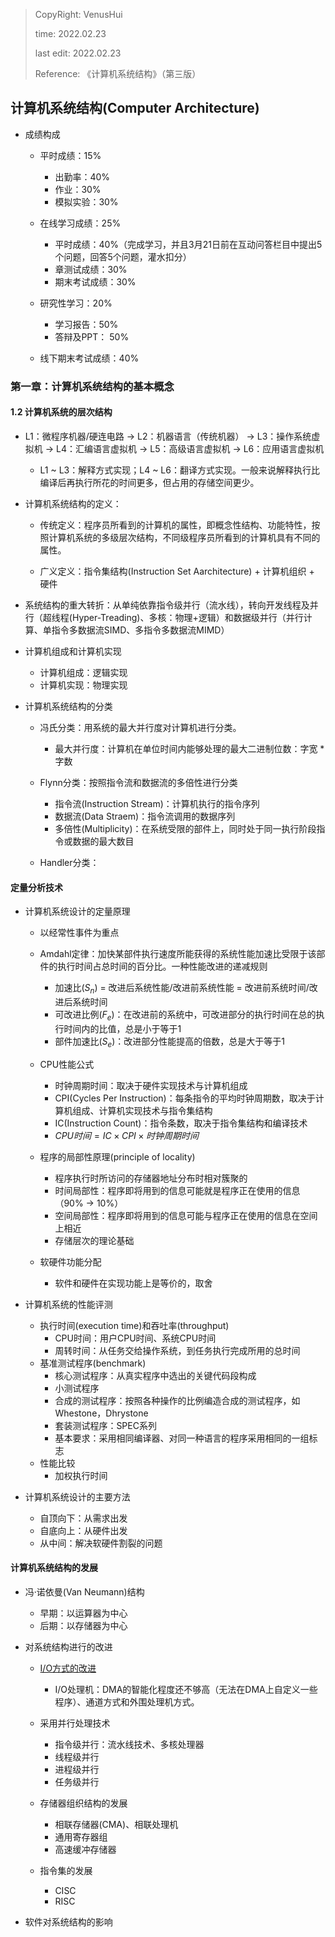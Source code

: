 > CopyRight: VenusHui
>  
> time: 2022.02.23
>
> last edit: 2022.02.23
>  
> Reference: 《计算机系统结构》（第三版）

## 计算机系统结构(Computer Architecture)

* 成绩构成

  + 平时成绩：15%
    - 出勤率：40%
    - 作业：30%
    - 模拟实验：30%

  + 在线学习成绩：25%
    - 平时成绩：40%（完成学习，并且3月21日前在互动问答栏目中提出5个问题，回答5个问题，灌水扣分）
    - 章测试成绩：30%
    - 期末考试成绩：30%

  + 研究性学习：20%
    - 学习报告：50%
    - 答辩及PPT： 50%

  + 线下期末考试成绩：40%

### 第一章：计算机系统结构的基本概念

#### 1.2 计算机系统的层次结构

* L1：微程序机器/硬连电路 -> L2：机器语言（传统机器） -> L3：操作系统虚拟机 -> L4：汇编语言虚拟机 -> L5：高级语言虚拟机 -> L6：应用语言虚拟机
  
  + L1 ~ L3：解释方式实现；L4 ~ L6：翻译方式实现。一般来说解释执行比编译后再执行所花的时间更多，但占用的存储空间更少。

* 计算机系统结构的定义：

  + 传统定义：程序员所看到的计算机的属性，即概念性结构、功能特性，按照计算机系统的多级层次结构，不同级程序员所看到的计算机具有不同的属性。

  + 广义定义：指令集结构(Instruction Set Aarchitecture) + 计算机组织 + 硬件

* 系统结构的重大转折：从单纯依靠指令级并行（流水线），转向开发线程及并行（超线程(Hyper-Treading)、多核：物理+逻辑）和数据级并行（并行计算、单指令多数据流SIMD、多指令多数据流MIMD）

* 计算机组成和计算机实现
  + 计算机组成：逻辑实现
  + 计算机实现：物理实现

* 计算机系统结构的分类

  + 冯氏分类：用系统的最大并行度对计算机进行分类。
    - 最大并行度：计算机在单位时间内能够处理的最大二进制位数：字宽 * 字数

  + Flynn分类：按照指令流和数据流的多倍性进行分类
    - 指令流(Instruction Stream)：计算机执行的指令序列
    - 数据流(Data Straem)：指令流调用的数据序列
    - 多倍性(Multiplicity)：在系统受限的部件上，同时处于同一执行阶段指令或数据的最大数目

  + Handler分类：

#### 定量分析技术

* 计算机系统设计的定量原理

  + 以经常性事件为重点
  + Amdahl定律：加快某部件执行速度所能获得的系统性能加速比受限于该部件的执行时间占总时间的百分比。一种性能改进的递减规则
    - 加速比($S_n$) = 改进后系统性能/改进前系统性能 = 改进前系统时间/改进后系统时间
    - 可改进比例($F_e$)：在改进前的系统中，可改进部分的执行时间在总的执行时间内的比值，总是小于等于1
    - 部件加速比($S_e$)：改进部分性能提高的倍数，总是大于等于1

  + CPU性能公式
    - 时钟周期时间：取决于硬件实现技术与计算机组成
    - CPI(Cycles Per Instruction)：每条指令的平均时钟周期数，取决于计算机组成、计算机实现技术与指令集结构
    - IC(Instruction Count)：指令条数，取决于指令集结构和编译技术
    - $CPU时间 = IC \times CPI \times 时钟周期时间$

  + 程序的局部性原理(principle of locality)
    - 程序执行时所访问的存储器地址分布时相对簇聚的
    - 时间局部性：程序即将用到的信息可能就是程序正在使用的信息（90% -> 10%）
    - 空间局部性：程序即将用到的信息可能与程序正在使用的信息在空间上相近
    - 存储层次的理论基础

  + 软硬件功能分配
    - 软件和硬件在实现功能上是等价的，取舍

* 计算机系统的性能评测
  + 执行时间(execution time)和吞吐率(throughput)
    - CPU时间：用户CPU时间、系统CPU时间
    - 周转时间：从任务交给操作系统，到任务执行完成所用的总时间
  + 基准测试程序(benchmark)
    - 核心测试程序：从真实程序中选出的关键代码段构成
    - 小测试程序
    - 合成的测试程序：按照各种操作的比例编造合成的测试程序，如Whestone，Dhrystone
    - 套装测试程序：SPEC系列
    - 基本要求：采用相同编译器、对同一种语言的程序采用相同的一组标志
  + 性能比较
    - 加权执行时间

* 计算机系统设计的主要方法
  + 自顶向下：从需求出发
  + 自底向上：从硬件出发
  + 从中间：解决软硬件割裂的问题

#### 计算机系统结构的发展

* 冯·诺依曼(Van Neumann)结构
  + 早期：以运算器为中心
  + 后期：以存储器为中心

* 对系统结构进行的改进
  + [I/O方式的改进](../OperatingSystems/TJU-OS.md/.#14-计算机系统组织)
    - I/O处理机：DMA的智能化程度还不够高（无法在DMA上自定义一些程序）、通道方式和外围处理机方式。

  + 采用并行处理技术
    - 指令级并行：流水线技术、多核处理器
    - 线程级并行
    - 进程级并行
    - 任务级并行

  + 存储器组织结构的发展
    - 相联存储器(CMA)、相联处理机
    - 通用寄存器组
    - 高速缓冲存储器

  + 指令集的发展
    - CISC
    - RISC

* 软件对系统结构的影响
